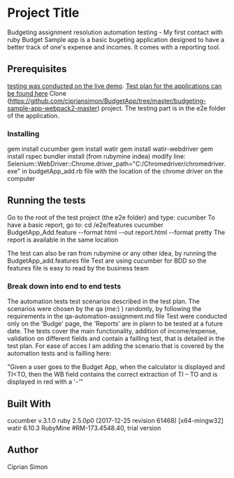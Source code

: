 # Project Title
Budgeting assignment resolution automation testing - My first contact with ruby
Budget Sample app is a basic bugeting application designed to have a better track of one's expense and incomes. It comes with a reporting tool.

## Prerequisites
[testing was conducted on the live demo](https://budgeting-a937b.firebaseapp.com/).
[Test plan for the applications can be found here](TestPlan/Test_Plan_Budge_Sample_Application.doc)
Clone (https://github.com/cipriansimon/BudgetApp/tree/master/budgeting-sample-app-webpack2-master) project. The testing part is in the e2e folder of the application. 

### Installing

gem install cucumber
gem install watir
gem install watir-webdriver
gem install rspec
bundler install (from rubymine indea)
modify line: Selenium::WebDriver::Chrome.driver_path="C:/Chromedriver/chromedriver.exe" in budgetApp_add.rb file with the location of the chrome driver on the computer


## Running the tests
Go to the root of the test project (the e2e folder) and type:
cucumber
To have a basic report, go to: 
cd /e2e/features
cucumber BudgetApp_Add.feature --format html --out report.html --format pretty
The report is available in the same location

The test can also be ran from rubymine or any other idea, by running the BudgetApp_add.features file
Test are using cucumber for BDD so the features file is easy to read by the business team

### Break down into end to end tests
The automation tests test scenarios described in the test plan. 
The scenarios were chosen by the qa (me:) ) randomly, by following the requirements in the qa-automation-assignment.md file
Test were conducted only on the 'Budge' page, the 'Reports' are in plann to be tested at a future date.
The tests cover the main functionality, addition of income/expense, validation on different fields and contain a failling test, that is detailed in the test plan.
For ease of acces I am adding the scenario that is covered by the automation tests and is failling here: 

 "Given a user goes to the Budget App, when the calculator is displayed and TI<TO, then the WB field contains the correct extraction of TI – TO and is displayed in red with a '-'"
 
 
## Built With
cucumber v.3.1.0
ruby 2.5.0p0 (2017-12-25 revision 61468) [x64-mingw32]
watir 6.10.3
RubyMine #RM-173.4548.40, trial version

## Author
Ciprian Simon
 
 




